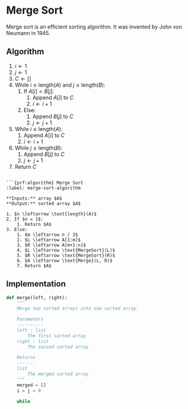 # Merge Sort

Merge sort is an efficient sorting algorithm. It was invented by John von Neumann in 1945.

## Algorithm

<!-- ```{prf:algorithm} Merge 
:label: merge-algorithm

**Inputs:** sorted array $A$, sorted array $B$
**Output:** sorted array $C$ -->

1. $i \leftarrow 1$
2. $j \leftarrow 1$
3. $C \leftarrow []$
4. While $i \leq \text{length}(A)$ and $j \leq \text{length}(B)$:
    1. If $A[i] < B[j]$:
        1. Append $A[i]$ to $C$
        2. $i \leftarrow i + 1$
    2. Else:
        1. Append $B[j]$ to $C$
        2. $j \leftarrow j + 1$
5. While $i \leq \text{length}(A)$:
    1. Append $A[i]$ to $C$
    2. $i \leftarrow i + 1$
 6. While $j \leq \text{length}(B)$:
    1. Append $B[j]$ to $C$
    2. $j \leftarrow j + 1$
6. Return $C$

```

```{prf:algorithm} Merge Sort
:label: merge-sort-algorithm

**Inputs:** array $A$
**Output:** sorted array $A$

1. $n \leftarrow \text{length}(A)$
2. If $n = 1$:
    1. Return $A$
3. Else:
    1. $m \leftarrow n / 2$
    2. $L \leftarrow A[1:m]$
    3. $R \leftarrow A[m+1:n]$
    4. $L \leftarrow \text{MergeSort}(L)$
    5. $R \leftarrow \text{MergeSort}(R)$
    6. $A \leftarrow \text{Merge}(L, R)$
    7. Return $A$
```

## Implementation

```python
def merge(left, right):
    """
    Merge two sorted arrays into one sorted array.

    Parameters
    ----------
    left : list
        The first sorted array
    right : list
        The second sorted array

    Returns
    -------
    list
        The merged sorted array
    """
    merged = []
    i = j = 0

    while
    